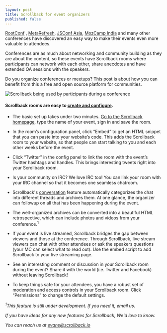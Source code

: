 ```yaml
---
layout: post
title: Scrollback for event organizers
published: false
---
```


[RootConf](https://rootconf.in/2014/) , [MetaRefresh](https://metarefresh.in/2014/), [JSConf Asia](http://2014.jsconf.asia/), [MozCamp India](https://wiki.mozilla.org/MozCamps_2014) and many other conferences have discovered an easy way to make their events even more valuable to attendees. 

Conferences are as much about networking and community building as they are about the content, so these events have Scrollback rooms where participants can network with each other, share anecdotes and have extended QA sessions with the speakers.

Do you organize conferences or meetups? This post is about how you can benefit from this a free and open source platform for communities.

![Scrollback being used by participants during a conference](http://i.imgur.com/HCjDPJs.jpg?1)

#### Scrollback rooms are easy to [create and configure](http://scrollback.github.io/gettingStarted.html).

* The basic set up takes under two minutes. [Go to the Scrollback homepage](http://scrollback.io), type the name of your event, sign in and save the room.
 
* In the room’s configuration panel, click “Embed” to get an HTML snippet that you can paste into your website’s code. This adds the Scrollback room to your website, so that people can start talking to you and each other weeks before the event.

* Click “Twitter” in the config panel to link the room with the event’s Twitter hashtags and handles. This brings interesting tweets right into your Scrollback room.

* Is your community on IRC? We love IRC too! You can link your room with your IRC channel so that it becomes one seamless chatroom.
  
* Scrollback's [conversation](http://scrollback.github.io/conversation.html) feature automatically categorizes the chat into different threads and archives them. At one glance, the organizer can followup on all that has been happening during the event. 

* The well-organized archives can be converted into a beautiful HTML retrospective, which can include photos and videos from your conference.<sup>1</sup>

* If your event is live streamed, Scrollback bridges the gap between viewers and those at the conference. Through Scrollback, live stream viewers can chat with other attendees or ask the speakers questions (your MC can select what to read out). Use the embed script to add Scrollback to your live streaming page.

* See an interesting comment or discussion in your Scrollback room during the event? Share it with the world (i.e. Twitter and Facebook) without leaving Scrollback!

* To keep things safe for your attendees, you have a robust set of moderation and access controls in your Scrollback room. Click “Permissions” to change the default settings.

*<sup>1</sup>This feature is still under development. If you need it, email us.*

*If you have ideas for any new features for Scrollback, We'd love to know.*

*You can reach us at <a href="mailto:evans@scrollback.io">evans@scrollback.io</a>*